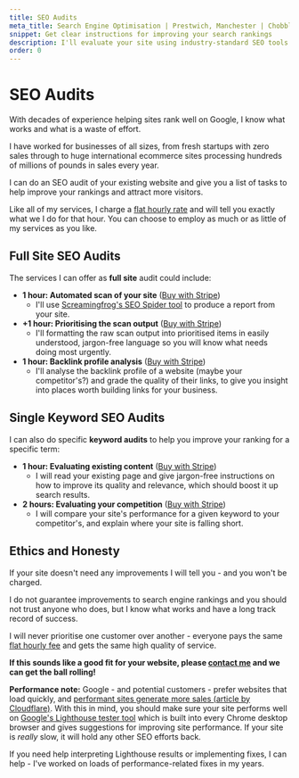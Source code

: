 ```yaml
---
title: SEO Audits
meta_title: Search Engine Optimisation | Prestwich, Manchester | Chobble
snippet: Get clear instructions for improving your search rankings
description: I'll evaluate your site using industry-standard SEO tools to give you clear instructions for improving your ranking in search engines.
order: 0
---
```


# SEO Audits

With decades of experience helping sites rank well on Google, I know what works and what is a waste of effort.

I have worked for businesses of all sizes, from fresh startups with zero sales through to huge international ecommerce sites processing hundreds of millions of pounds in sales every year.

I can do an SEO audit of your existing website and give you a list of tasks to help improve your rankings and attract more visitors.

Like all of my services, I charge a [flat hourly rate](/prices/) and will tell you exactly what we I do for that hour. You can choose to employ as much or as little of my services as you like.

## Full Site SEO Audits

The services I can offer as **full site** audit could include:

- **1 hour: Automated scan of your site** ([Buy with Stripe](https://buy.stripe.com/bIYfZxd3i4OUd8caEG))
  - I'll use [Screamingfrog's SEO Spider tool](https://www.screamingfrog.co.uk/seo-spider/) to produce a report from your site.
- **+1 hour: Prioritising the scan output** ([Buy with Stripe](https://buy.stripe.com/7sI8x50gw5SYecg9AD))
  - I'll formatting the raw scan output into prioritised items in easily understood, jargon-free language so you will know what needs doing most urgently.
- **1 hour: Backlink profile analysis** ([Buy with Stripe](https://buy.stripe.com/7sI4gPfbqdlq2tyaEI))
  - I'll analyse the backlink profile of a website (maybe your competitor's?) and grade the quality of their links, to give you insight into places worth building links for your business.

## Single Keyword SEO Audits

I can also do specific **keyword audits** to help you improve your ranking for a specific term:

- **1 hour: Evaluating existing content** ([Buy with Stripe](https://buy.stripe.com/cN25kTgfugxCb044gl))
  - I will read your existing page and give jargon-free instructions on how to improve its quality and relevance, which should boost it up search results.
- **2 hours: Evaluating your competition** ([Buy with Stripe](https://buy.stripe.com/00g8x56EUa9e3xCcMS))
  - I will compare your site's performance for a given keyword to your competitor's, and explain where your site is falling short.

## Ethics and Honesty

If your site doesn't need any improvements I will tell you - and you won't be charged.

I do not guarantee improvements to search engine rankings and you should not trust anyone who does, but I know what works and have a long track record of success.

I will never prioritise one customer over another - everyone pays the same [flat hourly fee](/prices/) and gets the same high quality of service.

**If this sounds like a good fit for your website, please [contact me](/contact/) and we can get the ball rolling!**

<div class="card margins" markdown>

**Performance note:** Google - and potential customers - prefer websites that load quickly, and [performant sites generate more sales (article by Cloudflare)](https://www.cloudflare.com/learning/performance/more/website-performance-conversion-rates/). With this in mind, you should make sure your site performs well on [Google's Lighthouse tester tool](https://developer.chrome.com/docs/lighthouse/overview#devtools) which is built into every Chrome desktop browser and gives suggestions for improving site performance. If your site is _really_ slow, it will hold any other SEO efforts back.

If you need help interpreting Lighthouse results or implementing fixes, I can help - I've worked on loads of performance-related fixes in my years.

</div>
